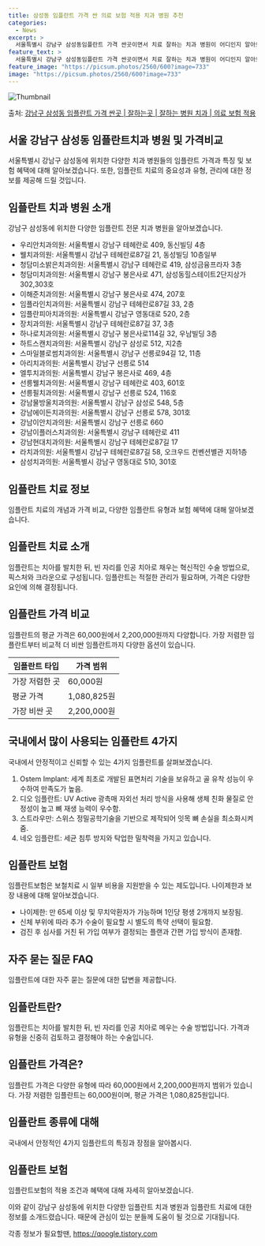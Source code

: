 ```yaml
---
title: 삼성동 임플란트 가격 싼 의료 보험 적용 치과 병원 추천
categories:
  - News
excerpt: >
  서울특별시 강남구 삼성동임플란트 가격 싼곳이면서 치료 잘하는 치과 병원이 어디인지 알아보도록 하겠습니다. 서울특별시 강남구 삼성동에 위치한 우리안치과의원 웰치과의원 청담미소밝은치과의원 청담미치과의원 이해준치과의원 임플라인치과의원 임플란피아치과의원 장치과의원 하나로치과의원 하트스캔치과의원 스마일블로썸치과의원 아리치과의원 엘투치과의원 선릉웰치과의원 선릉필치과의원 강남물방울치과의원 강남에이든치과의원 강남이안치과의원 강남이플러스치과의원 강남현대치과의원 라치과의원 삼성치과의원 순서대로 안내 드리며, 임플란트 치료시 신경써야 할 부분 또한 같이 공유 드리겠습니다.2024년 임플란트 가격 살펴보기 👈 클릭임플란트 평균 가격우리안치과의원표 내에 있는 전화 번호를 클릭 하시면 우리안치과의원로 바로 전화 연결 ..
feature_text: >
  서울특별시 강남구 삼성동임플란트 가격 싼곳이면서 치료 잘하는 치과 병원이 어디인지 알아보도록 하겠습니다. 서울특별시 강남구 삼성동에 위치한 우리안치과의원 웰치과의원 청담미소밝은치과의원 청담미치과의원 이해준치과의원 임플라인치과의원 임플란피아치과의원 장치과의원 하나로치과의원 하트스캔치과의원 스마일블로썸치과의원 아리치과의원 엘투치과의원 선릉웰치과의원 선릉필치과의원 강남물방울치과의원 강남에이든치과의원 강남이안치과의원 강남이플러스치과의원 강남현대치과의원 라치과의원 삼성치과의원 순서대로 안내 드리며, 임플란트 치료시 신경써야 할 부분 또한 같이 공유 드리겠습니다.2024년 임플란트 가격 살펴보기 👈 클릭임플란트 평균 가격우리안치과의원표 내에 있는 전화 번호를 클릭 하시면 우리안치과의원로 바로 전화 연결 ..
feature_image: "https://picsum.photos/2560/600?image=733"
image: "https://picsum.photos/2560/600?image=733"
---
```


![Thumbnail](https://img1.daumcdn.net/thumb/R800x0/?scode=mtistory2&fname=https%3A%2F%2Fblog.kakaocdn.net%2Fdn%2FAxrFF%2FbtsGZMeRfdv%2FK8Qcpbe4KwwEq8sssi2mTk%2Fimg.webp)

<p>출처: <a href="https://qoogle.tistory.com/6626" rel="dofollow">강남구 삼성동 임플란트 가격 싼곳 | 잘하는곳 | 잘하는 병원 치과 | 의료 보험 적용</a> </p>

## 서울 강남구 삼성동 임플란트치과 병원 및 가격비교

서울특별시 강남구 삼성동에 위치한 다양한 치과 병원들의 임플란트 가격과 특징 및 보험 혜택에 대해 알아보겠습니다. 또한, 임플란트 치료의
중요성과 유형, 관리에 대한 정보를 제공해 드릴 것입니다.

## 임플란트 치과 병원 소개

강남구 삼성동에 위치한 다양한 임플란트 전문 치과 병원을 알아보겠습니다.

  * 우리안치과의원: 서울특별시 강남구 테헤란로 409, 동신빌딩 4층
  * 웰치과의원: 서울특별시 강남구 테헤란로87길 21, 동성빌딩 10층일부
  * 청담미소밝은치과의원: 서울특별시 강남구 테헤란로 419, 삼성금융프라자 3층
  * 청담미치과의원: 서울특별시 강남구 봉은사로 471, 삼성동힐스테이트2단지상가 302,303호
  * 이해준치과의원: 서울특별시 강남구 봉은사로 474, 207호
  * 임플라인치과의원: 서울특별시 강남구 테헤란로87길 33, 2층
  * 임플란피아치과의원: 서울특별시 강남구 영동대로 520, 2층
  * 장치과의원: 서울특별시 강남구 테헤란로87길 37, 3층
  * 하나로치과의원: 서울특별시 강남구 봉은사로114길 32, 우남빌딩 3층
  * 하트스캔치과의원: 서울특별시 강남구 삼성로 512, 지2층
  * 스마일블로썸치과의원: 서울특별시 강남구 선릉로94길 12, 11층
  * 아리치과의원: 서울특별시 강남구 선릉로 514
  * 엘투치과의원: 서울특별시 강남구 봉은사로 469, 4층
  * 선릉웰치과의원: 서울특별시 강남구 테헤란로 403, 601호
  * 선릉필치과의원: 서울특별시 강남구 선릉로 524, 116호
  * 강남물방울치과의원: 서울특별시 강남구 삼성로 548, 5층
  * 강남에이든치과의원: 서울특별시 강남구 선릉로 578, 301호
  * 강남이안치과의원: 서울특별시 강남구 선릉로 660
  * 강남이플러스치과의원: 서울특별시 강남구 테헤란로 411
  * 강남현대치과의원: 서울특별시 강남구 테헤란로87길 17
  * 라치과의원: 서울특별시 강남구 테헤란로87길 58, 오크우드 컨벤션별관 지하1층
  * 삼성치과의원: 서울특별시 강남구 영동대로 510, 301호

## 임플란트 치료 정보

임플란트 치료의 개념과 가격 비교, 다양한 임플란트 유형과 보험 혜택에 대해 알아보겠습니다.

## 임플란트 치료 소개

임플란트는 치아를 발치한 뒤, 빈 자리를 인공 치아로 채우는 혁신적인 수술 방법으로, 픽스처와 크라운으로 구성됩니다. 임플란트는 적절한
관리가 필요하며, 가격은 다양한 요인에 의해 결정됩니다.

## 임플란트 가격 비교

임플란트의 평균 가격은 60,000원에서 2,200,000원까지 다양합니다. 가장 저렴한 임플란트부터 비교적 더 비싼 임플란트까지 다양한
옵션이 있습니다.

임플란트 타입 | 가격 범위  
---|---  
가장 저렴한 곳 | 60,000원  
평균 가격 | 1,080,825원  
가장 비싼 곳 | 2,200,000원  
  
## 국내에서 많이 사용되는 임플란트 4가지

국내에서 안정적이고 신뢰할 수 있는 4가지 임플란트를 살펴보겠습니다.

  1. Ostem Implant: 세계 최초로 개발된 표면처리 기술을 보유하고 골 유착 성능이 우수하여 만족도가 높음.
  2. 디오 임플란트: UV Active 광촉매 자외선 처리 방식을 사용해 생체 친화 물질로 안정성이 높고 뼈 재생 능력이 우수함.
  3. 스트라우만: 스위스 정밀공학기술을 기반으로 제작되어 잇목 뼈 손실을 최소화시켜줌.
  4. 네오 임플란트: 세균 침투 방지와 탁업한 밀착력을 가지고 있습니다.

## 임플란트 보험

임플란트보험은 보철치료 시 일부 비용을 지원받을 수 있는 제도입니다. 나이제한과 보장 내용에 대해 알아보겠습니다.

  * 나이제한: 만 65세 이상 및 무치악환자가 가능하며 1인당 평생 2개까지 보장됨.
  * 신체 부위에 따라 추가 수술이 필요할 시 별도의 특약 선택이 필요함.
  * 검진 후 심사를 거친 뒤 가입 여부가 결정되는 플랜과 간편 가입 방식이 존재함.

## 자주 묻는 질문 FAQ

임플란트에 대한 자주 묻는 질문에 대한 답변을 제공합니다.

## 임플란트란?

임플란트는 치아를 발치한 뒤, 빈 자리를 인공 치아로 메우는 수술 방법입니다. 가격과 유형을 신중히 검토하고 결정해야 하는 수술입니다.

## 임플란트 가격은?

임플란트 가격은 다양한 유형에 따라 60,000원에서 2,200,000원까지 범위가 있습니다. 가장 저렴한 임플란트는 60,000원이며,
평균 가격은 1,080,825원입니다.

## 임플란트 종류에 대해

국내에서 안정적인 4가지 임플란트의 특징과 장점을 알아봅시다.

## 임플란트 보험

임플란트보험의 적용 조건과 혜택에 대해 자세히 알아보겠습니다.

이와 같이 강남구 삼성동에 위치한 다양한 임플란트 치과 병원과 임플란트 치료에 대한 정보를 소개드렸습니다. 때문에 관심이 있는 분들께 도움이
될 것으로 기대됩니다.

 

각종 정보가 필요할땐, <a href="https://qoogle.tistory.com" rel="dofollow">https://qoogle.tistory.com</a>


